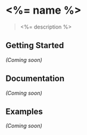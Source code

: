 # <%= name %>

> <%= description %>

## Getting Started
_(Coming soon)_

## Documentation
_(Coming soon)_

## Examples
_(Coming soon)_
